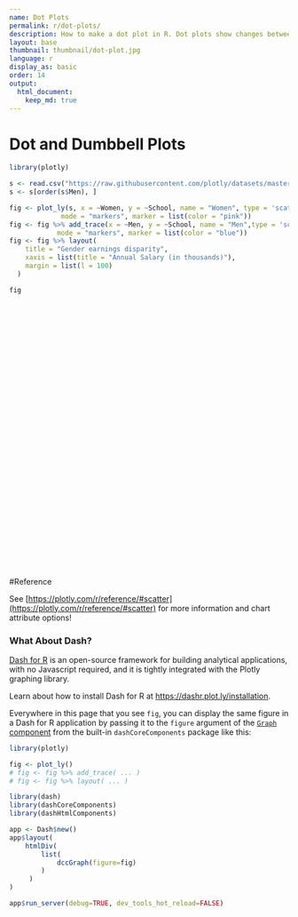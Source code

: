 ```yaml
---
name: Dot Plots
permalink: r/dot-plots/
description: How to make a dot plot in R. Dot plots show changes between two points in time or between two conditions.
layout: base
thumbnail: thumbnail/dot-plot.jpg
language: r
display_as: basic
order: 14
output:
  html_document:
    keep_md: true
---
```



# Dot and Dumbbell Plots


```r
library(plotly)

s <- read.csv("https://raw.githubusercontent.com/plotly/datasets/master/school_earnings.csv")
s <- s[order(s$Men), ]

fig <- plot_ly(s, x = ~Women, y = ~School, name = "Women", type = 'scatter',
             mode = "markers", marker = list(color = "pink"))
fig <- fig %>% add_trace(x = ~Men, y = ~School, name = "Men",type = 'scatter',
            mode = "markers", marker = list(color = "blue"))
fig <- fig %>% layout(
    title = "Gender earnings disparity",
    xaxis = list(title = "Annual Salary (in thousands)"),
    margin = list(l = 100)
  )

fig
```

<div id="htmlwidget-4a77ab3af7ddcb648e04" style="width:672px;height:480px;" class="plotly html-widget"></div>
<script type="application/json" data-for="htmlwidget-4a77ab3af7ddcb648e04">{"x":{"visdat":{"8421f031972":["function () ","plotlyVisDat"]},"cur_data":"8421f031972","attrs":{"8421f031972":{"x":{},"y":{},"mode":"markers","marker":{"color":"pink"},"name":"Women","alpha_stroke":1,"sizes":[10,100],"spans":[1,20],"type":"scatter"},"8421f031972.1":{"x":{},"y":{},"mode":"markers","marker":{"color":"blue"},"name":"Men","alpha_stroke":1,"sizes":[10,100],"spans":[1,20],"type":"scatter","inherit":true}},"layout":{"margin":{"b":40,"l":100,"t":25,"r":10},"title":"Gender earnings disparity","xaxis":{"domain":[0,1],"automargin":true,"title":"Annual Salary (in thousands)"},"yaxis":{"domain":[0,1],"automargin":true,"title":"School","type":"category","categoryorder":"array","categoryarray":["Berkeley","Brown","Chicago","Columbia","Cornell","Dartmouth","Duke","Emory","Georgetown","Harvard","Michigan","MIT","Notre Dame","NYU","Princeton","SoCal","Stanford","Tufts","U.Penn","UCLA","Yale"]},"hovermode":"closest","showlegend":true},"source":"A","config":{"showSendToCloud":false},"data":[{"x":[64,72,68,62,71,72,67,73,80,76,79,84,78,86,93,94,90,92,96,94,112],"y":["UCLA","SoCal","Emory","Michigan","Berkeley","Brown","NYU","Notre Dame","Cornell","Tufts","Yale","Dartmouth","Chicago","Columbia","Duke","Georgetown","Princeton","U.Penn","Stanford","MIT","Harvard"],"mode":"markers","marker":{"color":"pink","line":{"color":"rgba(31,119,180,1)"}},"name":"Women","type":"scatter","error_y":{"color":"rgba(31,119,180,1)"},"error_x":{"color":"rgba(31,119,180,1)"},"line":{"color":"rgba(31,119,180,1)"},"xaxis":"x","yaxis":"y","frame":null},{"x":[78,81,82,84,88,92,94,100,107,112,114,114,118,119,124,131,137,141,151,152,165],"y":["UCLA","SoCal","Emory","Michigan","Berkeley","Brown","NYU","Notre Dame","Cornell","Tufts","Yale","Dartmouth","Chicago","Columbia","Duke","Georgetown","Princeton","U.Penn","Stanford","MIT","Harvard"],"mode":"markers","marker":{"color":"blue","line":{"color":"rgba(255,127,14,1)"}},"name":"Men","type":"scatter","error_y":{"color":"rgba(255,127,14,1)"},"error_x":{"color":"rgba(255,127,14,1)"},"line":{"color":"rgba(255,127,14,1)"},"xaxis":"x","yaxis":"y","frame":null}],"highlight":{"on":"plotly_click","persistent":false,"dynamic":false,"selectize":false,"opacityDim":0.2,"selected":{"opacity":1},"debounce":0},"shinyEvents":["plotly_hover","plotly_click","plotly_selected","plotly_relayout","plotly_brushed","plotly_brushing","plotly_clickannotation","plotly_doubleclick","plotly_deselect","plotly_afterplot","plotly_sunburstclick"],"base_url":"https://plot.ly"},"evals":[],"jsHooks":[]}</script>

#Reference

See [https://plotly.com/r/reference/#scatter](https://plotly.com/r/reference/#scatter) for more information and chart attribute options!

### What About Dash?

[Dash for R](https://dashr.plot.ly/) is an open-source framework for building analytical applications, with no Javascript required, and it is tightly integrated with the Plotly graphing library. 

Learn about how to install Dash for R at https://dashr.plot.ly/installation.

Everywhere in this page that you see `fig`, you can display the same figure in a Dash for R application by passing it to the `figure` argument of the [`Graph` component](https://dashr.plot.ly/dash-core-components/graph) from the built-in `dashCoreComponents` package like this:


```r
library(plotly)

fig <- plot_ly() 
# fig <- fig %>% add_trace( ... )
# fig <- fig %>% layout( ... ) 

library(dash)
library(dashCoreComponents)
library(dashHtmlComponents)

app <- Dash$new()
app$layout(
    htmlDiv(
        list(
            dccGraph(figure=fig) 
        )
     )
)

app$run_server(debug=TRUE, dev_tools_hot_reload=FALSE)
```

